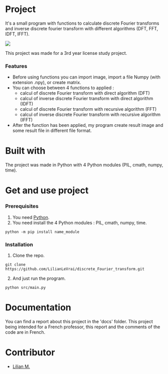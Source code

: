 # Project

It's a small program with functions to calculate discrete Fourier transforms and inverse discrete fourier transform with different algorithms (DFT, FFT, IDFT, IFFT).

![](./imgReadme.JPG)

This project was made for a 3rd year license study project.


### Features 

- Before using functions you can import image, import a file Numpy (with extension .npy), or create matrix.
- You can choose between 4 functions to applied :
  - calcul of discrete Fourier transform with direct algorithm (DFT)
  - calcul of inverse discrete Fourier transform with direct algorithm (IDFT)
  - calcul of discrete Fourier transform with recursive algorithm (FFT)
  - calcul of inverse discrete Fourier transform with recursive algorithm (IFFT)
- After the function has been applied, my program create result image and some result file in different file format.

# Built with 

The project was made in Python with 4 Python modules (PIL, cmath, numpy, time).

# Get and use project

### Prerequisites

1. You need [Python](https://www.python.org/downloads/ "").
2. You need install the 4 Python modules : PIL, cmath, numpy, time.
```
python -m pip install name_module
```

### Installation 

1. Clone the repo. 
```
git clone https://github.com/LilianLeVrai/discrete_Fourier_transform.git
```
2. And just run the program. 
```
python src/main.py
```

# Documentation

You can find a report about this project in the 'docs' folder. 
This project being intended for a French professor, this report and the comments of the code are in French.

# Contributor 

- [Lilian M.](https://github.com/LilianManzano "")






